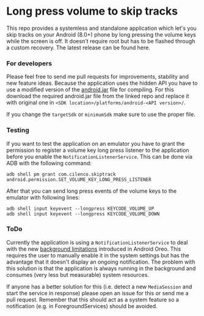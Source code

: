 # Long press volume to skip tracks
This repo provides a systemless and standalone application which let's you skip tracks on your Android (8.0+) phone by long pressing the volume keys while the screen is off. It doesn't require root but has to be flashed through a custom recovery. The latest release can be found here.

### For developers
Please feel free to send me pull requests for improvements, stability and new feature ideas. Because the application uses the hidden API you have to use a modified version of the [android.jar](https://github.com/Trumeet/android-hidden-api) file for compiling. For this download the required android.jar file from the linked repo and replace it with original one in `<SDK location>/platforms/android-<API version>/`.

If you change the `targetSdk` or `minimumSdk` make sure to use the proper file.

### Testing
If you want to test the application on an emulator you have to grant the permission to register a volume key long press listener to the application before you enable the `NotificationListenerService`. This can be done via ADB with the following command:

    adb shell pm grant com.cilenco.skiptrack android.permission.SET_VOLUME_KEY_LONG_PRESS_LISTENER

After that you can send long press events of the volume keys to the emulator with following lines:

    adb shell input keyevent --longpress KEYCODE_VOLUME_UP
    adb shell input keyevent --longpress KEYCODE_VOLUME_DOWN

### ToDo
Currently the application is using a `NotificationListenerService` to deal with the new [background limitations](https://developer.android.com/about/versions/oreo/background.html) introduced in Android Oreo. This requires the user to manually enable it in the system settings but has the advantage that it doesn't display an ongoing notification. The problem with this solution is that the application is always running in the background and consumes (very less but measurable) system resources.

If anyone has a better solution for this (i.e. detect a new `MediaSession` and start the service in response) please open an issue for this or send me a pull request. Remember that this should act as a system feature so a notification (e.g. in ForegroundServices) should be avoided.
